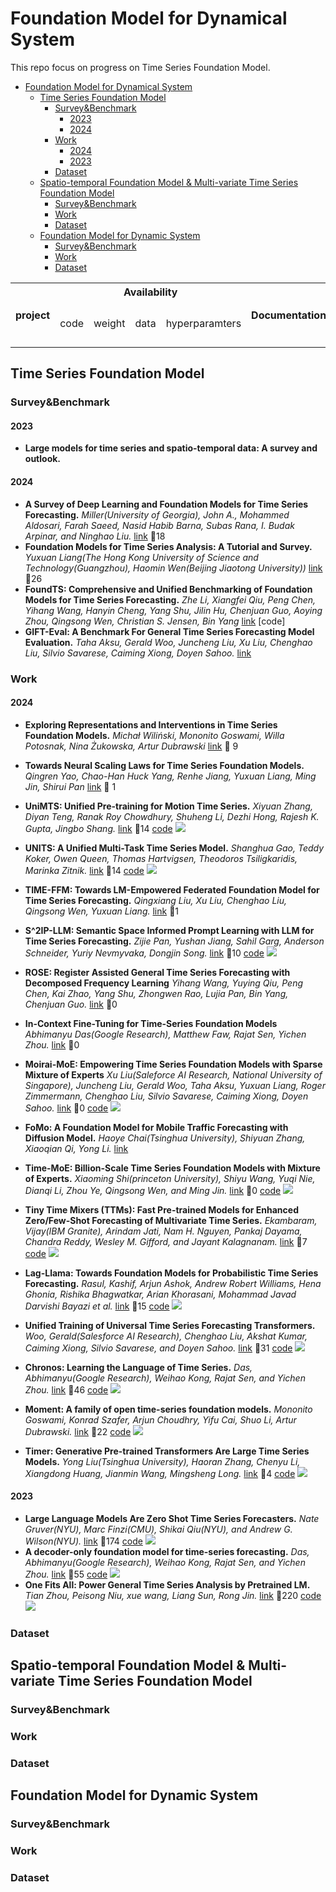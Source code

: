 # Foundation Model for Dynamical System
This repo focus on progress on Time Series Foundation Model.

- [Foundation Model for Dynamical System](#foundation-model-for-dynamical-system)
  - [Time Series Foundation Model](#time-series-foundation-model)
    - [Survey\&Benchmark](#surveybenchmark)
      - [2023](#2023)
      - [2024](#2024)
    - [Work](#work)
      - [2024](#2024-1)
      - [2023](#2023-1)
    - [Dataset](#dataset)
  - [Spatio-temporal Foundation Model \& Multi-variate Time Series Foundation Model](#spatio-temporal-foundation-model--multi-variate-time-series-foundation-model)
    - [Survey\&Benchmark](#surveybenchmark-1)
    - [Work](#work-1)
    - [Dataset](#dataset-1)
  - [Foundation Model for Dynamic System](#foundation-model-for-dynamic-system)
    - [Survey\&Benchmark](#surveybenchmark-2)
    - [Work](#work-2)
    - [Dataset](#dataset-2)

<table>
  <tr>
    <th rowspan="2">project</th>
    <th colspan="4">Availability</th>
    <th colspan="1" rowspan="2">Documentation</th>
    <th colspan="3">Code</th>
    <th colspan="3">Data</th>
  </tr>
  <tr>
    <td>code</td>
    <td>weight</td>
    <td>data</td>
    <td>hyperparamters</td>
    <td>pre-train</td>
    <td>fine-tune</td>
    <td>zero-shot</td>
    <td>数据2</td>
    <td>数据3</td>
    <td>数据3</td>
  </tr>
</table>

## Time Series Foundation Model
### Survey&Benchmark

#### 2023

- **Large models for time series and spatio-temporal data: A survey and outlook.**

#### 2024

- **A Survey of Deep Learning and Foundation Models for Time Series Forecasting.** *Miller(University of Georgia), John A., Mohammed Aldosari, Farah Saeed, Nasid Habib Barna, Subas Rana, I. Budak Arpinar, and Ninghao Liu.* [link](https://arxiv.org/abs/2401.13912) :link:18
- **Foundation Models for Time Series Analysis: A Tutorial and Survey.** *Yuxuan Liang(The Hong Kong University of Science and Technology(Guangzhou), Haomin Wen(Beijing Jiaotong University))* [link](https://arxiv.org/pdf/2403.14735) :link:26
- **FoundTS: Comprehensive and Unified Benchmarking of Foundation Models for Time Series Forecasting.** *Zhe Li, Xiangfei Qiu, Peng Chen, Yihang Wang, Hanyin Cheng, Yang Shu, Jilin Hu, Chenjuan Guo, Aoying Zhou, Qingsong Wen, Christian S. Jensen, Bin Yang* [link](https://arxiv.org/abs/2410.11802) [code]
- **GIFT-Eval: A Benchmark For General Time Series Forecasting Model Evaluation.** *Taha Aksu, Gerald Woo, Juncheng Liu, Xu Liu, Chenghao Liu, Silvio Savarese, Caiming Xiong, Doyen Sahoo.* [link](https://arxiv.org/abs/2410.10393)

### Work

#### 2024

- **Exploring Representations and Interventions in Time Series Foundation Models.** *Michał Wiliński, Mononito Goswami, Willa Potosnak, Nina Żukowska, Artur Dubrawski* [link](https://arxiv.org/abs/2409.12915) :link: 9

- **Towards Neural Scaling Laws for Time Series Foundation Models.** *Qingren Yao, Chao-Han Huck Yang, Renhe Jiang, Yuxuan Liang, Ming Jin, Shirui Pan* [link](https://arxiv.org/abs/2410.12360) :link: 1

- **UniMTS: Unified Pre-training for Motion Time Series.** *Xiyuan Zhang, Diyan Teng, Ranak Roy Chowdhury, Shuheng Li, Dezhi Hong, Rajesh K. Gupta, Jingbo Shang.* [link](https://arxiv.org/abs/2410.19818) :link:14 [code](https://github.com/xiyuanzh/UniMTS) ![](https://img.shields.io/github/stars/xiyuanzh/UniMTS?color=yellow)
- **UNITS: A Unified Multi-Task Time Series Model.** *Shanghua Gao, Teddy Koker, Owen Queen, Thomas Hartvigsen, Theodoros Tsiligkaridis, Marinka Zitnik.* [link](https://arxiv.org/pdf/2403.00131) :link:14 [code](https://github.com/mims-harvard/UniTS) ![](https://img.shields.io/github/stars/mims-harvard/UniTS?color=yellow)
- **TIME-FFM: Towards LM-Empowered Federated Foundation Model for Time Series Forecasting.** *Qingxiang Liu, Xu Liu, Chenghao Liu, Qingsong Wen, Yuxuan Liang.* [link](https://arxiv.org/pdf/2405.14252) :link:1
- **S^2IP-LLM: Semantic Space Informed Prompt Learning with LLM for Time Series Forecasting.** *Zijie Pan, Yushan Jiang, Sahil Garg, Anderson Schneider, Yuriy Nevmyvaka, Dongjin Song.* [link](https://openreview.net/pdf?id=qwQVV5R8Y7) :link:10 [code](https://github.com/panzijie825/S2IP-LLM) ![](https://img.shields.io/github/stars/panzijie825/S2IP-LLM?color=yellow)
- **ROSE: Register Assisted General Time Series Forecasting with Decomposed Frequency Learning** *Yihang Wang, Yuying Qiu, Peng Chen, Kai Zhao, Yang Shu, Zhongwen Rao, Lujia Pan, Bin Yang, Chenjuan Guo.* [link](https://arxiv.org/pdf/2405.17478) :link:0
- **In-Context Fine-Tuning for Time-Series Foundation Models** *Abhimanyu Das(Google Research), Matthew Faw, Rajat Sen, Yichen Zhou.* [link](https://arxiv.org/pdf/2410.10469) :link:0
- **Moirai-MoE: Empowering Time Series Foundation Models with Sparse Mixture of Experts** *Xu Liu(Saleforce AI Research, National University of Singapore), Juncheng Liu, Gerald Woo, Taha Aksu, Yuxuan Liang, Roger Zimmermann, Chenghao Liu, Silvio Savarese, Caiming Xiong, Doyen Sahoo.* [link](https://arxiv.org/pdf/2410.10469) :link:0 [code](https://github.com/SalesforceAIResearch/uni2ts/tree/main/project/moirai-moe-1) ![](https://img.shields.io/github/stars/SalesforceAIResearch/uni2ts)
- **FoMo: A Foundation Model for Mobile Traffic Forecasting with Diffusion Model.** *Haoye Chai(Tsinghua University), Shiyuan Zhang, Xiaoqian Qi, Yong Li.* [link](https://arxiv.org/pdf/2410.15322)
- **Time-MoE: Billion-Scale Time Series Foundation Models with Mixture of Experts.** *Xiaoming Shi(princeton University), Shiyu Wang, Yuqi Nie, Dianqi Li, Zhou Ye, Qingsong Wen, and Ming Jin.* [link](https://arxiv.org/pdf/2409.16040) :link:0 [code](https://github.com/Time-MoE/Time-MoE) ![](https://img.shields.io/github/stars/Time-MoE/Time-MoE?color=yellow)
- **Tiny Time Mixers (TTMs): Fast Pre-trained Models for Enhanced Zero/Few-Shot Forecasting of Multivariate Time Series.** *Ekambaram, Vijay(IBM Granite), Arindam Jati, Nam H. Nguyen, Pankaj Dayama, Chandra Reddy, Wesley M. Gifford, and Jayant Kalagnanam.* [link](https://arxiv.org/abs/2401.03955) :link:7 [code](https://github.com/ibm-granite/granite-tsfm) ![](https://img.shields.io/github/stars/ibm-granite/granite-tsfm?color=yellow)
- **Lag-Llama: Towards Foundation Models for Probabilistic Time Series Forecasting.** *Rasul, Kashif, Arjun Ashok, Andrew Robert Williams, Hena Ghonia, Rishika Bhagwatkar, Arian Khorasani, Mohammad Javad Darvishi Bayazi et al.* [link](https://time-series-foundation-models.github.io/lag-llama.pdf) :link:15 [code](https://github.com/time-series-foundation-models/lag-llama/) ![](https://img.shields.io/github/stars/time-series-foundation-models/lag-llama?color=yellow)
- **Unified Training of Universal Time Series Forecasting Transformers.** *Woo, Gerald(Salesforce AI Research), Chenghao Liu, Akshat Kumar, Caiming Xiong, Silvio Savarese, and Doyen Sahoo.* [link](https://arxiv.org/pdf/2402.02592) :link:31 [code](https://github.com/SalesforceAIResearch/uni2ts) ![](https://img.shields.io/github/stars/SalesforceAIResearch/uni2ts?color=yellow)
- **Chronos: Learning the Language of Time Series.** *Das, Abhimanyu(Google Research), Weihao Kong, Rajat Sen, and Yichen Zhou.* [link](https://arxiv.org/abs/2403.07815) :link:46 [code](https://github.com/amazon-science/chronos-forecasting) ![](https://img.shields.io/github/stars/amazon-science/chronos-forecasting?color=yellow)
- **Moment: A family of open time-series foundation models.** *Mononito Goswami, Konrad Szafer, Arjun Choudhry, Yifu Cai, Shuo Li, Artur Dubrawski.* [link](https://arxiv.org/pdf/2402.03885) :link:22 [code](https://github.com/moment-timeseries-foundation-model/moment) ![](https://img.shields.io/github/stars/moment-timeseries-foundation-model/moment?color=yellow)
- **Timer: Generative Pre-trained Transformers Are Large Time Series Models.** *Yong Liu(Tsinghua University), Haoran Zhang, Chenyu Li, Xiangdong Huang, Jianmin Wang, Mingsheng Long.* [link](https://openreview.net/forum?id=bYRYb7DMNo) :link:4 [code](https://github.com/thuml/Large-Time-Series-Model) ![](https://img.shields.io/github/stars/thuml/Large-Time-Series-Model?color=yellow)

#### 2023

- **Large Language Models Are Zero Shot Time Series Forecasters.** *Nate Gruver(NYU), Marc Finzi(CMU), Shikai Qiu(NYU), and Andrew G. Wilson(NYU).* [link](https://arxiv.org/abs/2310.07820) :link:174 [code](https://github.com/ngruver/llmtime) ![](https://img.shields.io/github/stars/ngruver/llmtime?color=yellow)
- **A decoder-only foundation model for time-series forecasting.** *Das, Abhimanyu(Google Research), Weihao Kong, Rajat Sen, and Yichen Zhou.* [link](https://arxiv.org/pdf/2310.10688) :link:55 [code](https://github.com/google-research/timesfm) ![](https://img.shields.io/github/stars/google-research/timesfm?color=yellow)
- **One Fits All: Power General Time Series Analysis by Pretrained LM.** *Tian Zhou, Peisong Niu, xue wang, Liang Sun, Rong Jin.* [link](https://proceedings.neurips.cc/paper_files/paper/2023/file/86c17de05579cde52025f9984e6e2ebb-Paper-Conference.pdf) :link:220 [code](https://github.com/DAMO-DI-ML/NeurIPS2023-One-Fits-All) ![](https://img.shields.io/github/stars/DAMO-DI-ML/NeurIPS2023-One-Fits-All?color=yellow)

### Dataset

## Spatio-temporal Foundation Model & Multi-variate Time Series Foundation Model

### Survey&Benchmark

### Work

### Dataset

## Foundation Model for Dynamic System

### Survey&Benchmark

### Work

### Dataset
